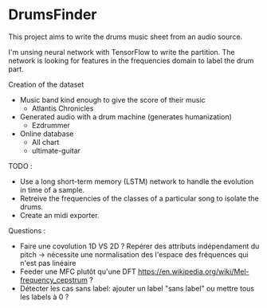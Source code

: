 # DrumsFinder
This project aims to write the drums music sheet from an audio source.

I'm unsing neural network with TensorFlow to write the partition. The network is looking for features in the frequencies domain to label the drum part.

Creation of the dataset
- Music band kind enough to give the score of their music 
  - Atlantis Chronicles
- Generated audio with a drum machine (generates humanization)
  - Ezdrummer
- Online database
  - All chart
  - ultimate-guitar

TODO :
- Use a long short-term memory (LSTM) network to handle the evolution in time of a sample.
- Retreive the frequencies of the classes of a particular song to isolate the drums.
- Create an midi exporter.  


Questions :
- Faire une covolution 1D VS 2D ? Repérer des attributs indépendament du pitch -> nécessite une normalisation des l'espace des fréquences qui n'est pas linéaire
- Feeder une MFC plutôt qu'une DFT https://en.wikipedia.org/wiki/Mel-frequency_cepstrum ?
- Détecter les cas sans label: ajouter un label "sans label" ou mettre tous les labels à 0 ? 

